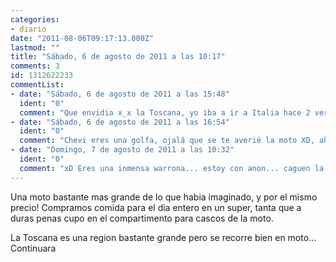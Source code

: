 ```yaml
---
categories:
- diario
date: "2011-08-06T09:17:13.000Z"
lastmod: ""
title: "Sábado, 6 de agosto de 2011 a las 10:17"
comments: 3
id: 1312622233
commentList:
- date: "Sábado, 6 de agosto de 2011 a las 15:48"
  ident: "0"
  comment: "Que envidia x_x la Toscana, yo iba a ir a Italia hace 2 veranos... Ibamos a estar una semana, viendo museos, comiendo helados, montando en gondola, viendo la Toscana, yendo a la ópera... Y perdimos el avion TTT_______TTT"
- date: "Sábado, 6 de agosto de 2011 a las 16:54"
  ident: "0"
  comment: "Chevi eres una golfa, ojalá que se te averié la moto XD, ahora en serio, pasatelo bien."
- date: "Domingo, 7 de agosto de 2011 a las 10:32"
  ident: "0"
  comment: "xD Eres una inmensa warrona... estoy con anon... caguen la puta :\'( xDDD"
---
```


Una moto bastante mas grande de lo que habia imaginado, y por el mismo precio! Compramos comida para el dia entero en un super, tanta que a duras penas cupo en el compartimento para cascos de la moto.  
  
La Toscana es una region bastante grande pero se recorre bien en moto... Continuara